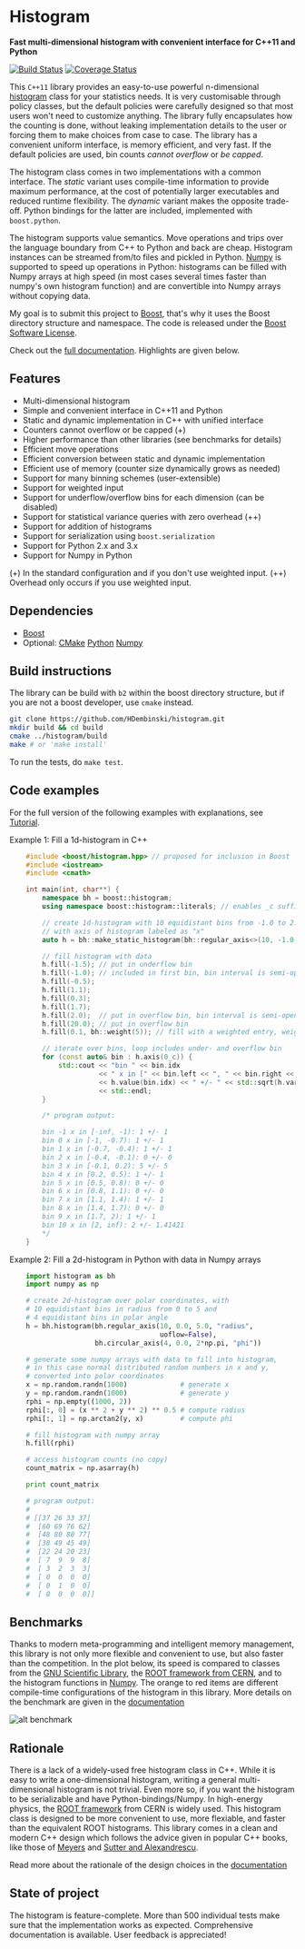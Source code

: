 # Histogram

**Fast multi-dimensional histogram with convenient interface for C++11 and Python**

[![Build Status](https://travis-ci.org/HDembinski/histogram.svg?branch=master)](https://travis-ci.org/HDembinski/histogram?branch=master) [![Coverage Status](https://coveralls.io/repos/github/HDembinski/histogram/badge.svg?branch=master)](https://coveralls.io/github/HDembinski/histogram?branch=master)

This `C++11` library provides an easy-to-use powerful n-dimensional [histogram](https://en.wikipedia.org/wiki/Histogram) class for your statistics needs. It is very customisable through policy classes, but the default policies were carefully designed so that most users won't need to customize anything. The library fully encapsulates how the counting is done, without leaking implementation details to the user or forcing them to make choices from case to case. The library has a convenient uniform interface, is memory efficient, and very fast. If the default policies are used, bin counts *cannot overflow* or *be capped*.

The histogram class comes in two implementations with a common interface. The *static* variant uses compile-time information to provide maximum performance, at the cost of potentially larger executables and reduced runtime flexibility. The *dynamic* variant makes the opposite trade-off. Python bindings for the latter are included, implemented with `boost.python`.

The histogram supports value semantics. Move operations and trips over the language boundary from C++ to Python and back are cheap. Histogram instances can be streamed from/to files and pickled in Python. [Numpy](http://www.numpy.org) is supported to speed up operations in Python: histograms can be filled with Numpy arrays at high speed (in most cases several times faster than numpy's own histogram function) and are convertible into Numpy arrays without copying data.

My goal is to submit this project to [Boost](http://www.boost.org), that's why it uses the Boost directory structure and namespace. The code is released under the [Boost Software License](http://www.boost.org/LICENSE_1_0.txt).

Check out the [full documentation](https://htmlpreview.github.io/?https://raw.githubusercontent.com/HDembinski/histogram/html/doc/html/index.html). Highlights are given below.

## Features

* Multi-dimensional histogram
* Simple and convenient interface in C++11 and Python
* Static and dynamic implementation in C++ with unified interface
* Counters cannot overflow or be capped (+)
* Higher performance than other libraries (see benchmarks for details)
* Efficient move operations
* Efficient conversion between static and dynamic implementation
* Efficient use of memory (counter size dynamically grows as needed)
* Support for many binning schemes (user-extensible)
* Support for weighted input
* Support for underflow/overflow bins for each dimension (can be disabled)
* Support for statistical variance queries with zero overhead (++)
* Support for addition of histograms
* Support for serialization using `boost.serialization`
* Support for Python 2.x and 3.x
* Support for Numpy in Python

(+) In the standard configuration and if you don't use weighted input.
(++) Overhead only occurs if you use weighted input.

## Dependencies

* [Boost](http://www.boost.org)
* Optional: [CMake](https://cmake.org) [Python](http://www.python.org) [Numpy](http://www.numpy.org)

## Build instructions

The library can be build with `b2` within the boost directory structure, but if you are not a boost developer, use `cmake` instead.

```sh
git clone https://github.com/HDembinski/histogram.git
mkdir build && cd build
cmake ../histogram/build
make # or 'make install'
```

To run the tests, do `make test`.

## Code examples

For the full version of the following examples with explanations, see
[Tutorial](https://htmlpreview.github.io/?https://raw.githubusercontent.com/HDembinski/histogram/html/doc/html/tutorial.html).

Example 1: Fill a 1d-histogram in C++

```cpp
    #include <boost/histogram.hpp> // proposed for inclusion in Boost
    #include <iostream>
    #include <cmath>

    int main(int, char**) {
        namespace bh = boost::histogram;
        using namespace boost::histogram::literals; // enables _c suffix

        // create 1d-histogram with 10 equidistant bins from -1.0 to 2.0,
        // with axis of histogram labeled as "x"
        auto h = bh::make_static_histogram(bh::regular_axis<>(10, -1.0, 2.0, "x"));

        // fill histogram with data
        h.fill(-1.5); // put in underflow bin
        h.fill(-1.0); // included in first bin, bin interval is semi-open
        h.fill(-0.5);
        h.fill(1.1);
        h.fill(0.3);
        h.fill(1.7);
        h.fill(2.0);  // put in overflow bin, bin interval is semi-open
        h.fill(20.0); // put in overflow bin
        h.fill(0.1, bh::weight(5)); // fill with a weighted entry, weight is 5

        // iterate over bins, loop includes under- and overflow bin
        for (const auto& bin : h.axis(0_c)) {
            std::cout << "bin " << bin.idx
                      << " x in [" << bin.left << ", " << bin.right << "): "
                      << h.value(bin.idx) << " +/- " << std::sqrt(h.variance(bin.idx))
                      << std::endl;
        }

        /* program output:

        bin -1 x in [-inf, -1): 1 +/- 1
        bin 0 x in [-1, -0.7): 1 +/- 1
        bin 1 x in [-0.7, -0.4): 1 +/- 1
        bin 2 x in [-0.4, -0.1): 0 +/- 0
        bin 3 x in [-0.1, 0.2): 5 +/- 5
        bin 4 x in [0.2, 0.5): 1 +/- 1
        bin 5 x in [0.5, 0.8): 0 +/- 0
        bin 6 x in [0.8, 1.1): 0 +/- 0
        bin 7 x in [1.1, 1.4): 1 +/- 1
        bin 8 x in [1.4, 1.7): 0 +/- 0
        bin 9 x in [1.7, 2): 1 +/- 1
        bin 10 x in [2, inf): 2 +/- 1.41421
        */
    }
```

Example 2: Fill a 2d-histogram in Python with data in Numpy arrays

```python
    import histogram as bh
    import numpy as np

    # create 2d-histogram over polar coordinates, with
    # 10 equidistant bins in radius from 0 to 5 and
    # 4 equidistant bins in polar angle
    h = bh.histogram(bh.regular_axis(10, 0.0, 5.0, "radius",
                                     uoflow=False),
                     bh.circular_axis(4, 0.0, 2*np.pi, "phi"))

    # generate some numpy arrays with data to fill into histogram,
    # in this case normal distributed random numbers in x and y,
    # converted into polar coordinates
    x = np.random.randn(1000)             # generate x
    y = np.random.randn(1000)             # generate y
    rphi = np.empty((1000, 2))
    rphi[:, 0] = (x ** 2 + y ** 2) ** 0.5 # compute radius
    rphi[:, 1] = np.arctan2(y, x)         # compute phi

    # fill histogram with numpy array
    h.fill(rphi)

    # access histogram counts (no copy)
    count_matrix = np.asarray(h)

    print count_matrix

    # program output:
    #
    # [[37 26 33 37]
    #  [60 69 76 62]
    #  [48 80 80 77]
    #  [38 49 45 49]
    #  [22 24 20 23]
    #  [ 7  9  9  8]
    #  [ 3  2  3  3]
    #  [ 0  0  0  0]
    #  [ 0  1  0  0]
    #  [ 0  0  0  0]]
```

## Benchmarks

Thanks to modern meta-programming and intelligent memory management, this library is not only more flexible and convenient to use, but also faster than the competition. In the plot below, its speed is compared to classes from the [GNU Scientific Library](https://www.gnu.org/software/gsl), the [ROOT framework from CERN](https://root.cern.ch), and to the histogram functions in [Numpy](http://www.numpy.org). The orange to red items are different compile-time configurations of the histogram in this library. More details on the benchmark are given in the [documentation](https://htmlpreview.github.io/?https://raw.githubusercontent.com/HDembinski/histogram/html/doc/html/histogram/benchmarks.html)

![alt benchmark](doc/benchmark.png)

## Rationale

There is a lack of a widely-used free histogram class in C++. While it is easy to write a one-dimensional histogram, writing a general multi-dimensional histogram is not trivial. Even more so, if you want the histogram to be serializable and have Python-bindings/Numpy. In high-energy physics, the [ROOT framework](https://root.cern.ch) from CERN is widely used. This histogram class is designed to be more convenient to use, more flexiable, and faster than the equivalent ROOT histograms. This library comes in a clean and modern C++ design which follows the advice given in popular C++ books, like those of [Meyers](http://www.aristeia.com/books.html) and [Sutter and Alexandrescu](http://www.gotw.ca/publications/c++cs.htm).

Read more about the rationale of the design choices in the [documentation](https://htmlpreview.github.io/?https://raw.githubusercontent.com/HDembinski/histogram/html/doc/html/histogram/rationale.html)

## State of project

The histogram is feature-complete. More than 500 individual tests make sure that the implementation works as expected. Comprehensive documentation is available. User feedback is appreciated!
